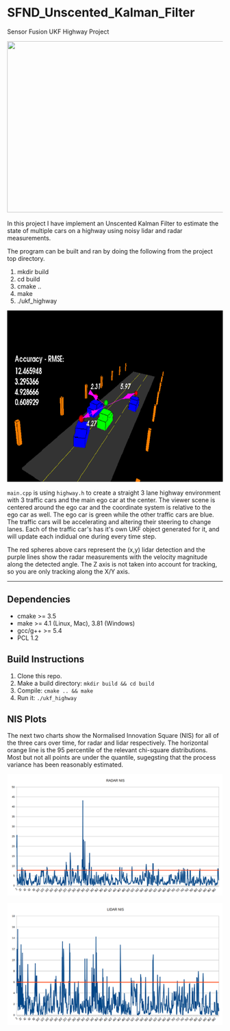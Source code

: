 # SFND_Unscented_Kalman_Filter
Sensor Fusion UKF Highway Project

<img src="media/ukf_highway_tracked.gif" width="700" height="400" />

In this project I have implement an Unscented Kalman Filter to estimate the state of multiple cars on a highway using noisy lidar and radar measurements. 

The program can be built and ran by doing the following from the project top directory.

1. mkdir build
2. cd build
3. cmake ..
4. make
5. ./ukf_highway

<img src="media/ukf_highway.png" width="700" height="400" />

`main.cpp` is using `highway.h` to create a straight 3 lane highway environment with 3 traffic cars and the main ego car at the center. 
The viewer scene is centered around the ego car and the coordinate system is relative to the ego car as well. The ego car is green while the 
other traffic cars are blue. The traffic cars will be accelerating and altering their steering to change lanes. Each of the traffic car's has
it's own UKF object generated for it, and will update each indidual one during every time step. 

The red spheres above cars represent the (x,y) lidar detection and the purple lines show the radar measurements with the velocity magnitude along the detected angle. The Z axis is not taken into account for tracking, so you are only tracking along the X/Y axis.

---

## Dependencies
* cmake >= 3.5
* make >= 4.1 (Linux, Mac), 3.81 (Windows)
* gcc/g++ >= 5.4
* PCL 1.2

## Build Instructions

1. Clone this repo.
2. Make a build directory: `mkdir build && cd build`
3. Compile: `cmake .. && make`
4. Run it: `./ukf_highway`

## NIS Plots

The next two charts show the Normalised Innovation Square (NIS) for all of the three cars over time, for radar and lidar respectively. The horizontal orange line is the 95 percentile of the relevant chi-square distributions. Most but not all points are under the quantile, sugegsting that the process variance has been reasonably estimated.

 ![Screenshot](nis1.png "Chart") 
 
 ![Screenshot](nis2.png "Chart")